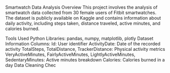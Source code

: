 Smartwatch Data Analysis
Overview
This project involves the analysis of smartwatch data collected from 30 female users of Fitbit smartwatches. The dataset is publicly available on Kaggle and contains information about daily activity, including steps taken, distance traveled, active minutes, and calories burned.

Tools Used
Python
Libraries: pandas, numpy, matplotlib, plotly
Dataset Information
Columns:
Id: User identifier
ActivityDate: Date of the recorded activity
TotalSteps, TotalDistance, TrackerDistance: Physical activity metrics
VeryActiveMinutes, FairlyActiveMinutes, LightlyActiveMinutes, SedentaryMinutes: Active minutes breakdown
Calories: Calories burned in a day
Data Cleaning
Chec
